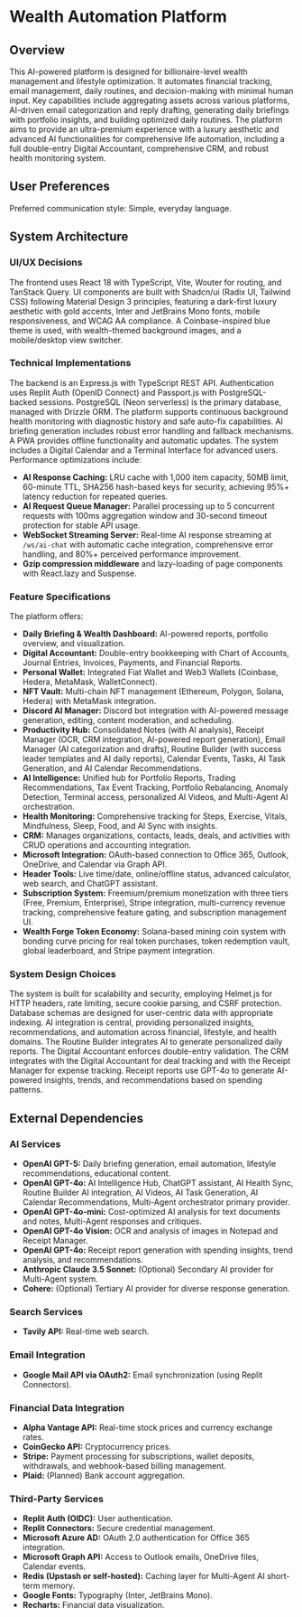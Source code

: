 # Wealth Automation Platform

## Overview
This AI-powered platform is designed for billionaire-level wealth management and lifestyle optimization. It automates financial tracking, email management, daily routines, and decision-making with minimal human input. Key capabilities include aggregating assets across various platforms, AI-driven email categorization and reply drafting, generating daily briefings with portfolio insights, and building optimized daily routines. The platform aims to provide an ultra-premium experience with a luxury aesthetic and advanced AI functionalities for comprehensive life automation, including a full double-entry Digital Accountant, comprehensive CRM, and robust health monitoring system.

## User Preferences
Preferred communication style: Simple, everyday language.

## System Architecture

### UI/UX Decisions
The frontend uses React 18 with TypeScript, Vite, Wouter for routing, and TanStack Query. UI components are built with Shadcn/ui (Radix UI, Tailwind CSS) following Material Design 3 principles, featuring a dark-first luxury aesthetic with gold accents, Inter and JetBrains Mono fonts, mobile responsiveness, and WCAG AA compliance. A Coinbase-inspired blue theme is used, with wealth-themed background images, and a mobile/desktop view switcher.

### Technical Implementations
The backend is an Express.js with TypeScript REST API. Authentication uses Replit Auth (OpenID Connect) and Passport.js with PostgreSQL-backed sessions. PostgreSQL (Neon serverless) is the primary database, managed with Drizzle ORM. The platform supports continuous background health monitoring with diagnostic history and safe auto-fix capabilities. AI briefing generation includes robust error handling and fallback mechanisms. A PWA provides offline functionality and automatic updates. The system includes a Digital Calendar and a Terminal Interface for advanced users. Performance optimizations include:
- **AI Response Caching:** LRU cache with 1,000 item capacity, 50MB limit, 60-minute TTL, SHA256 hash-based keys for security, achieving 95%+ latency reduction for repeated queries.
- **AI Request Queue Manager:** Parallel processing up to 5 concurrent requests with 100ms aggregation window and 30-second timeout protection for stable API usage.
- **WebSocket Streaming Server:** Real-time AI response streaming at `/ws/ai-chat` with automatic cache integration, comprehensive error handling, and 80%+ perceived performance improvement.
- **Gzip compression middleware** and lazy-loading of page components with React.lazy and Suspense.

### Feature Specifications
The platform offers:
- **Daily Briefing & Wealth Dashboard:** AI-powered reports, portfolio overview, and visualization.
- **Digital Accountant:** Double-entry bookkeeping with Chart of Accounts, Journal Entries, Invoices, Payments, and Financial Reports.
- **Personal Wallet:** Integrated Fiat Wallet and Web3 Wallets (Coinbase, Hedera, MetaMask, WalletConnect).
- **NFT Vault:** Multi-chain NFT management (Ethereum, Polygon, Solana, Hedera) with MetaMask integration.
- **Discord AI Manager:** Discord bot integration with AI-powered message generation, editing, content moderation, and scheduling.
- **Productivity Hub:** Consolidated Notes (with AI analysis), Receipt Manager (OCR, CRM integration, AI-powered report generation), Email Manager (AI categorization and drafts), Routine Builder (with success leader templates and AI daily reports), Calendar Events, Tasks, AI Task Generation, and AI Calendar Recommendations.
- **AI Intelligence:** Unified hub for Portfolio Reports, Trading Recommendations, Tax Event Tracking, Portfolio Rebalancing, Anomaly Detection, Terminal access, personalized AI Videos, and Multi-Agent AI orchestration.
- **Health Monitoring:** Comprehensive tracking for Steps, Exercise, Vitals, Mindfulness, Sleep, Food, and AI Sync with insights.
- **CRM:** Manages organizations, contacts, leads, deals, and activities with CRUD operations and accounting integration.
- **Microsoft Integration:** OAuth-based connection to Office 365, Outlook, OneDrive, and Calendar via Graph API.
- **Header Tools:** Live time/date, online/offline status, advanced calculator, web search, and ChatGPT assistant.
- **Subscription System:** Freemium/premium monetization with three tiers (Free, Premium, Enterprise), Stripe integration, multi-currency revenue tracking, comprehensive feature gating, and subscription management UI.
- **Wealth Forge Token Economy:** Solana-based mining coin system with bonding curve pricing for real token purchases, token redemption vault, global leaderboard, and Stripe payment integration.

### System Design Choices
The system is built for scalability and security, employing Helmet.js for HTTP headers, rate limiting, secure cookie parsing, and CSRF protection. Database schemas are designed for user-centric data with appropriate indexing. AI integration is central, providing personalized insights, recommendations, and automation across financial, lifestyle, and health domains. The Routine Builder integrates AI to generate personalized daily reports. The Digital Accountant enforces double-entry validation. The CRM integrates with the Digital Accountant for deal tracking and with the Receipt Manager for expense tracking. Receipt reports use GPT-4o to generate AI-powered insights, trends, and recommendations based on spending patterns.

## External Dependencies

### AI Services
- **OpenAI GPT-5:** Daily briefing generation, email automation, lifestyle recommendations, educational content.
- **OpenAI GPT-4o:** AI Intelligence Hub, ChatGPT assistant, AI Health Sync, Routine Builder AI integration, AI Videos, AI Task Generation, AI Calendar Recommendations, Multi-Agent orchestrator primary provider.
- **OpenAI GPT-4o-mini:** Cost-optimized AI analysis for text documents and notes, Multi-Agent responses and critiques.
- **OpenAI GPT-4o Vision:** OCR and analysis of images in Notepad and Receipt Manager.
- **OpenAI GPT-4o:** Receipt report generation with spending insights, trend analysis, and recommendations.
- **Anthropic Claude 3.5 Sonnet:** (Optional) Secondary AI provider for Multi-Agent system.
- **Cohere:** (Optional) Tertiary AI provider for diverse response generation.

### Search Services
- **Tavily API:** Real-time web search.

### Email Integration
- **Google Mail API via OAuth2:** Email synchronization (using Replit Connectors).

### Financial Data Integration
- **Alpha Vantage API:** Real-time stock prices and currency exchange rates.
- **CoinGecko API:** Cryptocurrency prices.
- **Stripe:** Payment processing for subscriptions, wallet deposits, withdrawals, and webhook-based billing management.
- **Plaid:** (Planned) Bank account aggregation.

### Third-Party Services
- **Replit Auth (OIDC):** User authentication.
- **Replit Connectors:** Secure credential management.
- **Microsoft Azure AD:** OAuth 2.0 authentication for Office 365 integration.
- **Microsoft Graph API:** Access to Outlook emails, OneDrive files, Calendar events.
- **Redis (Upstash or self-hosted):** Caching layer for Multi-Agent AI short-term memory.
- **Google Fonts:** Typography (Inter, JetBrains Mono).
- **Recharts:** Financial data visualization.